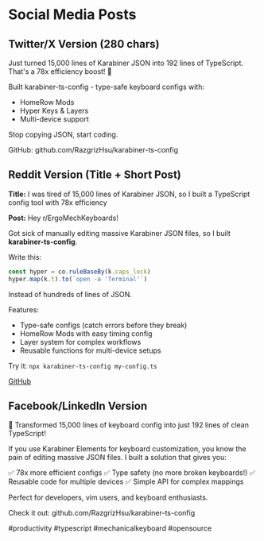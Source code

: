 # Social Media Posts

## Twitter/X Version (280 chars)

Just turned 15,000 lines of Karabiner JSON into 192 lines of TypeScript. That's a 78x efficiency boost! 🚀

Built karabiner-ts-config - type-safe keyboard configs with:
- HomeRow Mods
- Hyper Keys & Layers
- Multi-device support

Stop copying JSON, start coding.

GitHub: github.com/RazgrizHsu/karabiner-ts-config

## Reddit Version (Title + Short Post)

**Title:** I was tired of 15,000 lines of Karabiner JSON, so I built a TypeScript config tool with 78x efficiency

**Post:**
Hey r/ErgoMechKeyboards!

Got sick of manually editing massive Karabiner JSON files, so I built **karabiner-ts-config**.

Write this:
```typescript
const hyper = co.ruleBaseBy(k.caps_lock)
hyper.map(k.t).to(`open -a 'Terminal'`)
```

Instead of hundreds of lines of JSON.

Features:
- Type-safe configs (catch errors before they break)
- HomeRow Mods with easy timing config
- Layer system for complex workflows
- Reusable functions for multi-device setups

Try it: `npx karabiner-ts-config my-config.ts`

[GitHub](https://github.com/RazgrizHsu/karabiner-ts-config)

## Facebook/LinkedIn Version

🎯 Transformed 15,000 lines of keyboard config into just 192 lines of clean TypeScript!

If you use Karabiner Elements for keyboard customization, you know the pain of editing massive JSON files. I built a solution that gives you:

✅ 78x more efficient configs
✅ Type safety (no more broken keyboards!)
✅ Reusable code for multiple devices
✅ Simple API for complex mappings

Perfect for developers, vim users, and keyboard enthusiasts.

Check it out: github.com/RazgrizHsu/karabiner-ts-config

#productivity #typescript #mechanicalkeyboard #opensource
